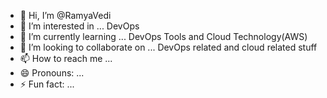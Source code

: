 - 👋 Hi, I’m @RamyaVedi
- 👀 I’m interested in ... DevOps 
- 🌱 I’m currently learning ... DevOps Tools and Cloud Technology(AWS)
- 💞️ I’m looking to collaborate on ... DevOps related and cloud related stuff
- 📫 How to reach me ... 
- 😄 Pronouns: ...
- ⚡ Fun fact: ...

<!---
RamyaVedi/RamyaVedi is a ✨ special ✨ repository because its `README.md` (this file) appears on your GitHub profile.
You can click the Preview link to take a look at your changes.
--->
